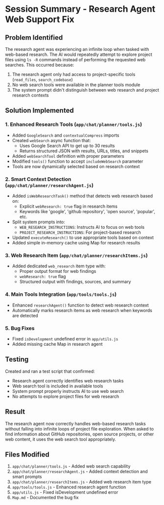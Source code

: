 # Session Summary - Research Agent Web Support Fix

## Problem Identified
The research agent was experiencing an infinite loop when tasked with web-based research. The AI would repeatedly attempt to explore project files using `ls -R` commands instead of performing the requested web searches. This occurred because:


1. The research agent only had access to project-specific tools (`read_files`, `search_codebase`)
2. No web search tools were available in the planner tools module
3. The system prompt didn't distinguish between web research and project research contexts

## Solution Implemented

### 1. Enhanced Research Tools (`app/chat/planner/tools.js`)
- Added `GoogleSearch` and `contextualCompress` imports
- Created `webSearch` async function that:
  - Uses Google Search API to get up to 30 results
  - Returns structured JSON with results, URLs, titles, and snippets
- Added `webSearchTool` definition with proper parameters
- Modified `tools()` function to accept `includeWebSearch` parameter
- Tools are now dynamically selected based on research context

### 2. Smart Context Detection (`app/chat/planner/researchAgent.js`)
- Added `isWebResearchTask()` method that detects web research based on:
  - Explicit `webResearch: true` flag in research items
  - Keywords like 'google', 'github repository', 'open source', 'popular', etc.
- Split system prompts into:
  - `WEB_RESEARCH_INSTRUCTIONS`: Instructs AI to focus on web tools
  - `PROJECT_RESEARCH_INSTRUCTIONS`: For project-based research
- Updated `executeResearch()` to use appropriate tools based on context
- Added simple in-memory cache using Map for research results

### 3. Web Research Item (`app/chat/planner/researchItems.js`)
- Added dedicated `web_research` item type with:
  - Proper output format for web findings
  - `webResearch: true` flag
  - Structured output with findings, sources, and summary

### 4. Main Tools Integration (`app/tools/tools.js`)
- Enhanced `researchAgent()` function to detect web research context
- Automatically marks research items as web research when keywords are detected

### 5. Bug Fixes
- Fixed `isDevelopment` undefined error in `app/utils.js`
- Added missing cache Map in research agent

## Testing
Created and ran a test script that confirmed:
- Research agent correctly identifies web research tasks
- Web search tool is included in available tools
- System prompt properly instructs AI to use web search
- No attempts to explore project files for web research

## Result
The research agent now correctly handles web-based research tasks without falling into infinite loops of project file exploration. When asked to find information about GitHub repositories, open source projects, or other web content, it uses the web search tool appropriately.

## Files Modified
1. `app/chat/planner/tools.js` - Added web search capability
2. `app/chat/planner/researchAgent.js` - Added context detection and smart prompts
3. `app/chat/planner/researchItems.js` - Added web research item type
4. `app/tools/tools.js` - Enhanced research agent function
5. `app/utils.js` - Fixed isDevelopment undefined error
6. `Map.md` - Documented the bug fix